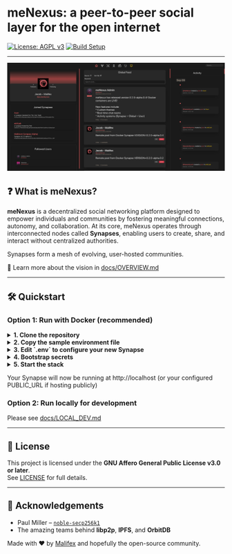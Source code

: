 # meNexus: a peer-to-peer social layer for the open internet

[![License: AGPL v3](https://img.shields.io/badge/license-AGPL--v3-blue.svg)](LICENSE)
[![Build Setup](https://img.shields.io/badge/setup-local--quickstart-green)](#-local-quickstart)

---

<p align="center">
    <img src="docs/assets/screenshots/Dashboard.png" alt="Screenshot" width="600"/>
</p>

## ❓ What is meNexus?

**meNexus** is a decentralized social networking platform designed to empower individuals and communities by fostering meaningful connections, autonomy, and collaboration. At its core, meNexus operates through interconnected nodes called **Synapses**, enabling users to create, share, and interact without centralized authorities.

Synapses form a mesh of evolving, user-hosted communities.

🔗 Learn more about the vision in [docs/OVERVIEW.md](docs/OVERVIEW.md)

---

## 🛠️ Quickstart

### Option 1: Run with Docker (recommended)

<details>
<summary><strong>1. Clone the repository</strong></summary>

```bash
git clone https://github.com/Malifex-LLC/meNexus-platform.git
cd meNexus-platform/deploy/compose
```
</details>

<details>
<summary><strong>2. Copy the sample environment file</strong></summary>

```bash
cp .env.sample .env
```

</details>

<details>
<summary><strong>3. Edit `.env` to configure your new Synapse</strong></summary>

* If hosting client publicly, set `PUBLIC_URL` to your domain (must start with https://). If running locally, leave it as http://localhost
* Point your DNS to your host machine’s IP if using a custom domain 
* Add a valid contact email (used for ACME / Let’s Encrypt)
* Set `EXTERNAL_IP` to your host machine’s public IP address

</details>

<details>
<summary><strong>4. Bootstrap secrets</strong></summary>

```bash
docker compose run --rm bootstrap
```

This generates secure MySQL passwords and other required secrets

⚠️ You only need to run this once per environment

</details>

<details>
<summary><strong>5. Start the stack</strong></summary>

```bash
docker compose up -d
```

</details>

Your Synapse will now be running at http://localhost (or your configured PUBLIC_URL if hosting publicly)

### Option 2: Run locally for development
Please see [docs/LOCAL_DEV.md](docs/LOCAL_DEV.md)

---

## 📄 License

This project is licensed under the **GNU Affero General Public License v3.0 or later**.  
See [LICENSE](LICENSE) for full details.

---

## 🙏 Acknowledgements

- Paul Miller – [`noble-secp256k1`](https://github.com/paulmillr/noble-secp256k1)
- The amazing teams behind **libp2p**, **IPFS**, and **OrbitDB**

Made with ❤️ by [Malifex](https://github.com/Malifex-LLC) and hopefully the open-source community.
